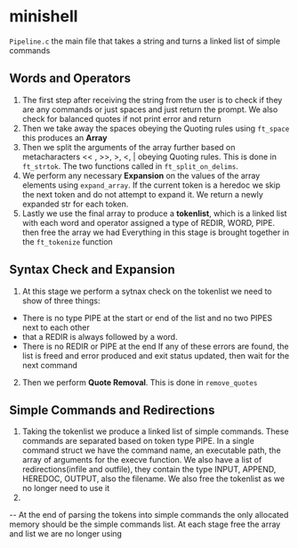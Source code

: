 # minishell


`Pipeline.c` the main file that takes a string and turns a linked list of simple commands

## Words and Operators
1. The first step after receiving the string from the user is to check if they are any commands or just spaces and just return the prompt. We also check for balanced quotes if not print error and return
2. Then we take away the spaces obeying the Quoting rules using `ft_space` this produces an **Array**
3. Then we split the arguments of the array further based on metacharacters << , >>, >, <, | obeying Quoting rules. This is done in `ft_strtok`. The two functions called in `ft_split_on_delims`.
4. We perform any necessary **Expansion** on the values of the array elements using `expand_array`. If the current token is a heredoc we skip the next token and do not attempt to expand it. We return a newly expanded str for each token.
5. Lastly we use the final array to produce a **tokenlist**, which is a linked list with each word and operator assigned a type of REDIR, WORD, PIPE. then free the array we had
Everything in this stage is brought together in the `ft_tokenize` function

## Syntax Check and Expansion
1. At this stage we perform a sytnax check on the tokenlist we need to show of three things:
 - There is no type PIPE at the start or end of the list and no two PIPES next to each other
 - that a REDIR is always followed by a word.
 - There is no REDIR or PIPE at the end
 If any of these errors are found, the list is freed and error produced and exit status updated, then wait for the next command
2. Then we perform **Quote Removal**. This is done in `remove_quotes`

## Simple Commands and Redirections
1. Taking the tokenlist we produce a linked list of simple commands. These commands are separated based on token type PIPE. In a single command struct we have the command name, an executable path,
the array of arguments for the execve function. We also have a list of redirections(infile and outfile), they contain the type INPUT, APPEND, HEREDOC, OUTPUT, also the filename. We also free the tokenlist as we no longer need to use it
2. 

-- At the end of parsing the tokens into simple commands the only allocated memory should be the simple commands list. At each stage free the array and list we are no longer using